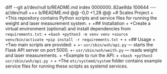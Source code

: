 diff --git a//dev/null b/README.md
index 0000000..82ae9da 100644
--- a//dev/null
+++ b/README.md
@@ -0,0 +1,28 @@
+# Scales Project
+
+This repository contains Python scripts and service files for running the weight and laser measurement system.
+
+## Installation
+
+Create a virtual environment (optional) and install dependencies from `requirements.txt`:
+
+```bash
+python3 -m venv venv
+source venv/bin/activate
+pip install -r requirements.txt
+```
+
+## Usage
+
+Two main scripts are provided:
+
+- `usr/sbin/wsh/api.py` &mdash; starts the Flask API server on port 5000.
+- `usr/sbin/wsh/weith.py` &mdash; reads weight and laser measurements.
+
+Example to run the API:
+
+```bash
+python3 usr/sbin/wsh/api.py
+```
+
+The `etc/systemd/system` folder contains example service files for running these scripts as systemd services.
